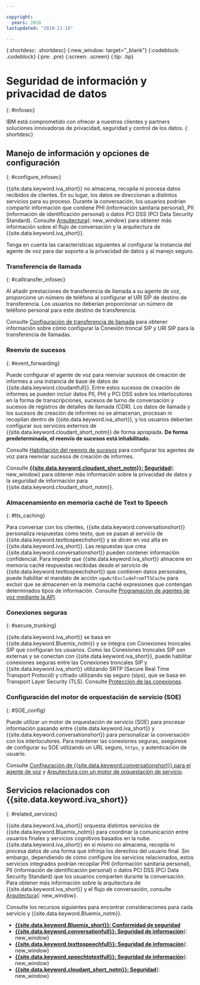 ```yaml
---

copyright:
  years: 2018
lastupdated: "2018-11-16"

---
```


{:shortdesc: .shortdesc}
{:new_window: target="_blank"}
{:codeblock: .codeblock}
{:pre: .pre}
{:screen: .screen}
{:tip: .tip}


# Seguridad de información y privacidad de datos
{: #infosec}

IBM está comprometido con ofrecer a nuestros clientes y partners soluciones innovadoras de privacidad, seguridad y control de los datos.
{: shortdesc}

## Manejo de información y opciones de configuración
{: #configure_infosec}

{{site.data.keyword.iva_short}} no almacena, recopila ni procesa datos recibidos de clientes. En su lugar, los datos se direccionan a distintos servicios para su proceso. Durante la conversación, los usuarios podrían compartir información que contiene PHI (información sanitaria personal), PII (información de identificación personal) o datos PCI DSS (PCI Data Security Standard). Consulte [Arquitectura](about.html#architecture){: new_window} para obtener más información sobre el flujo de conversación y la arquitectura de {{site.data.keyword.iva_short}}.

Tenga en cuenta las características siguientes al configurar la instancia del agente de voz para dar soporte a la privacidad de datos y al manejo seguro.

### Transferencia de llamada
{:  #calltransfer_infosec}

Al añadir prestaciones de transferencia de llamada a su agente de voz, proporcione un número de teléfono al configurar el URI SIP de destino de transferencia. Los usuarios no deberían proporcionar un número de teléfono personal para este destino de transferencia.

Consulte [Configuración de transferencia de llamada](call-transfer.html) para obtener información sobre cómo configurar la Conexión troncal SIP y URI SIP para la transferencia de llamadas.

### Reenvío de sucesos
{: #event_forwarding}

Puede configurar el agente de voz para reenviar sucesos de creación de informes a una instancia de base de datos de {{site.data.keyword.cloudantfull}}. Entre estos sucesos de creación de informes se pueden incluir datos PII, PHI y PCI DSS sobre los interlocutores en la forma de transcripciones, sucesos de turno de conversación y sucesos de registros de detalles de llamada (CDR). Los datos de llamada y los sucesos de creación de informes no se almacenan, procesan ni recopilan dentro de {{site.data.keyword.iva_short}}, y los usuarios deberían configurar sus servicios externos de {{site.data.keyword.cloudant_short_notm}} de forma apropiada. **De forma predeterminada, el reenvío de sucesos está inhabilitado.**

Consulte [Habilitación del reenvío de sucesos](event-forwarding.html) para configurar los agentes de voz para reenviar sucesos de creación de informes.

Consulte [**{{site.data.keyword.cloudant_short_notm}}: Seguridad**](../Cloudant/offerings/security.html#security){: new_window} para obtener más información sobre la privacidad de datos y la seguridad de información para {{site.data.keyword.cloudant_short_notm}}.

### Almacenamiento en memoria caché de Text to Speech
{: #tts_caching}

Para conversar con los clientes, {{site.data.keyword.conversationshort}} personaliza respuestas como texto, que se pasan al servicio de {{site.data.keyword.texttospeechshort}} y se dicen en voz alta en {{site.data.keyword.iva_short}}. Las respuestas que crea {{site.data.keyword.conversationshort}} pueden contener información confidencial. Para impedir que {{site.data.keyword.iva_short}} almacene en memoria caché respuestas recibidas desde el servicio de {{site.data.keyword.texttospeechshort}} que contienen datos personales, puede habilitar el mandato de acción `vgwActExcludeFromTTSCache` para excluir que se almacenen en la memoria caché expresiones que contengan determinados tipos de información. Consulte [Programación de agentes de voz mediante la API](api.html#action-sequences).

### Conexiones seguras
{: #secure_trunking}

{{site.data.keyword.iva_short}} se basa en {{site.data.keyword.Bluemix_notm}} y se integra con Conexiones troncales SIP que configuran los usuarios. Como las Conexiones troncales SIP son externas y se conectan con {{site.data.keyword.iva_short}}, puede habilitar conexiones seguras entre las Conexiones troncales SIP y {{site.data.keyword.iva_short}} utilizando SRTP (Secure Real Time Transport Protocol) y cifrado utilizando sip seguro (sips), que se basa en Transport Layer Security (TLS). Consulte [Protección de las conexiones](secure-trunking.html).

### Configuración del motor de orquestación de servicio (SOE)
{: #SOE_config}

Puede utilizar un motor de orquestación de servicio (SOE) para procesar información pasando entre {{site.data.keyword.iva_short}} y {{site.data.keyword.conversationshort}} para personalizar la conversación con los interlocutores. Para mantener las conexiones seguras, asegúrese de configurar su SOE utilizando un URL seguro, `https`, y autenticación de usuario.

Consulte [Configuración de {{site.data.keyword.conversationshort}} para el agente de voz](managing_SOE.html#conversation_va) y [Arquitectura con un motor de orquestación de servicio](about.html#arch-soe).

## Servicios relacionados con {{site.data.keyword.iva_short}}
{: #related_services}

{{site.data.keyword.iva_short}} orquesta distintos servicios de {{site.data.keyword.Bluemix_notm}} para coordinar la comunicación entre usuarios finales y servicios cognitivos basados en la nube. {{site.data.keyword.iva_short}} en sí mismo no almacena, recopila ni procesa datos de una forma que infrinja los derechos del usuario final. Sin embargo, dependiendo de cómo configure los servicios relacionados, estos servicios integrados podrían recopilar PHI (información sanitaria personal), PII (información de identificación personal) o datos PCI DSS (PCI Data Security Standard) que los usuarios comparten durante la conversación. Para obtener más información sobre la arquitectura de {{site.data.keyword.iva_short}} y el flujo de conversación, consulte [Arquitectura](about.html#architecture){: new_window}.

Consulte los recursos siguientes para encontrar consideraciones para cada servicio y {{site.data.keyword.Bluemix_notm}}.

  * [**{{site.data.keyword.Bluemix_short}}: Conformidad de seguridad**](../security/compliance.html)
  * [**{{site.data.keyword.conversationfull}}: Seguridad de información**](../conversation/information-security.html){: new_window}
  * [**{{site.data.keyword.texttospeechfull}}: Seguridad de información**](../text-to-speech/information-security.html){: new_window}
  * [**{{site.data.keyword.speechtotextfull}}: Seguridad de información**](../speech-to-text/information-security.html){: new_window}
  * [**{{site.data.keyword.cloudant_short_notm}}: Seguridad**](../Cloudant/offerings/security.html#security){: new_window}

